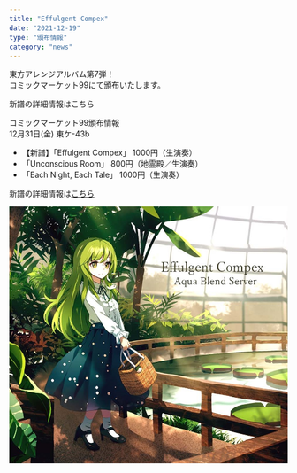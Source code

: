 ```yaml
---
title: "Effulgent Compex"
date: "2021-12-19"
type: "頒布情報"
category: "news"
---
```

東方アレンジアルバム第7弾！  
コミックマーケット99にて頒布いたします。  
  
新譜の詳細情報はこちら  
  
コミックマーケット99頒布情報  
12月31日(金) 東ケ-43b  
  
- 【新譜】「Effulgent Compex」 1000円（生演奏）
- 「Unconscious Room」 800円（地霊殿／生演奏）
- 「Each Night, Each Tale」 1000円（生演奏）
  
新譜の詳細情報は<a href="/tokusetsu/EC" target="_blank">こちら</a>  

![EC](../images/etc/08_EC/EC_jacket_mini.jpg)